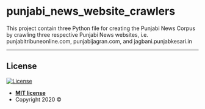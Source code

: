 # punjabi_news_website_crawlers

This project contain three Python file for creating the Punjabi News Corpus by crawling three respective
Punjabi News websites, i.e. punjabitribuneonline.com, punjabijagran.com, and jagbani.punjabkesari.in

---

## License
[![License](http://img.shields.io/:license-mit-blue.svg?style=flat-square)](http://badges.mit-license.org)
- **[MIT license](http://opensource.org/licenses/mit-license.php)**
- Copyright 2020 ©